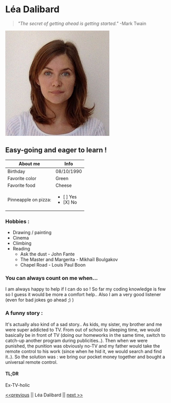# Léa Dalibard

>*"The secret of getting ahead is getting started."* 
-Mark Twain

![Image](https://github.com/LeaDalibard/markdown-challenge/blob/master/photo%20cv.jpg?raw=true)

## Easy-going and eager to learn !

| About me  | Info          |
| ------------- | ------------- |
| Birthday | 08/10/1990  |
| Favorite color  | Green  |
| Favorite food  | Cheese |
| Pinneapple on pizza: |  <ul><li>[ ] Yes</li><li>[X] No</li></ul>|

### Hobbies :

* Drawing / painting
* Cinema 
* Climbing
* Reading
  * Ask the dust - John Fante
  * The Master and Margerita - Mikhaïl Boulgakov
  * Chapel Road - Louis Paul Boon
  
### You can always count on me when... 

I am always happy to help if I can do so !
So far my coding knowledge is few so I guess it would be more a comfort help..
Also I am a very good listener (even for bad jokes go ahead ;) )

### A funny story :

It's actually also kind of a sad story..
As kids, my sister, my brother and me were super addicted to TV. 
From out of school to sleeping time, we would basically be in front of TV (doing our homeworks in the same time, switch to catch-up another program during publicities..). Then when we were punished, the punition was obviously no-TV and my father would take the remote control to his work (since when he hid it, we would search and find it..).
So the solution was : we bring our pocket money together and bought a universal remote control.

#### TL;DR
Ex-TV-holic

[<<previous]() || Léa Dalibard || [next >>]()





